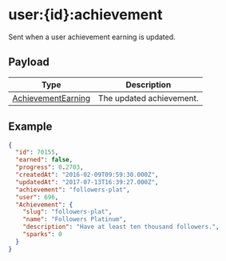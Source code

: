 # user:{id}:achievement

Sent when a user achievement earning is updated.

## Payload
|Type|Description|
|----|-----------|
|[AchievementEarning](/rest/index.html#/AchievementEarning)|The updated achievement.|

## Example
```json
{
  "id": 70155,
  "earned": false,
  "progress": 0.2703,
  "createdAt": "2016-02-09T09:59:30.000Z",
  "updatedAt": "2017-07-13T16:39:27.000Z",
  "achievement": "followers-plat",
  "user": 696,
  "Achievement": {
    "slug": "followers-plat",
    "name": "Followers Platinum",
    "description": "Have at least ten thousand followers.",
    "sparks": 0
  }
}
```
